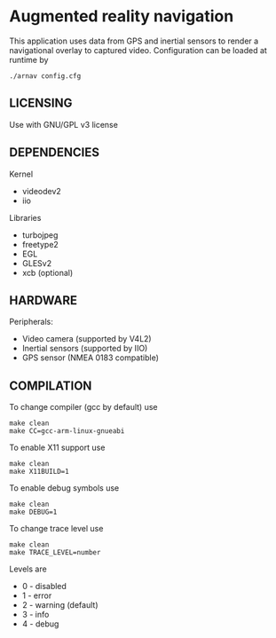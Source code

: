 Augmented reality navigation
============================

This application uses data from GPS and inertial sensors to render a navigational overlay to captured video.
Configuration can be loaded at runtime by
~~~
./arnav config.cfg
~~~

LICENSING
---------
Use with GNU/GPL v3 license

DEPENDENCIES
------------
Kernel
 * videodev2
 * iio

Libraries
 * turbojpeg
 * freetype2
 * EGL
 * GLESv2
 * xcb (optional)

HARDWARE
--------
Peripherals:
 * Video camera (supported by V4L2)
 * Inertial sensors (supported by IIO)
 * GPS sensor (NMEA 0183 compatible)

COMPILATION
-------------
To change compiler (gcc by default) use
~~~
make clean
make CC=gcc-arm-linux-gnueabi
~~~
To enable X11 support use
~~~
make clean
make X11BUILD=1
~~~
To enable debug symbols use
~~~
make clean
make DEBUG=1
~~~
To change trace level use
~~~
make clean
make TRACE_LEVEL=number
~~~
Levels are
 * 0 - disabled
 * 1 - error
 * 2 - warning (default)
 * 3 - info
 * 4 - debug
